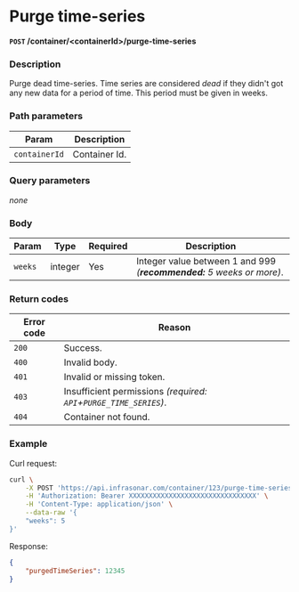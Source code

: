 # Purge time-series
**`POST` /container/<containerId\>/purge-time-series**

### Description
Purge dead time-series. Time series are considered _dead_ if they didn't got any new data for a period of time. This period must be given in weeks.

### Path parameters
Param               | Description
--------------------|-------------
`containerId`       | Container Id.

### Query parameters
_none_

### Body
Param       | Type      | Required  | Description
------------|-----------|-----------|-------------
`weeks`     | integer   | Yes       | Integer value between 1 and 999 _(**recommended:** 5 weeks or more)_.

### Return codes
Error code  | Reason
------------|--------
`200`       | Success.
`400`       | Invalid body.
`401`       | Invalid or missing token.
`403`       | Insufficient permissions _(required: `API`+`PURGE_TIME_SERIES`)_.
`404`       | Container not found.

### Example
Curl request:
```bash
curl \
    -X POST 'https://api.infrasonar.com/container/123/purge-time-series' \
    -H 'Authorization: Bearer XXXXXXXXXXXXXXXXXXXXXXXXXXXXXXXX' \
    -H 'Content-Type: application/json' \
    --data-raw '{
    "weeks": 5
}'
```

Response:
```json
{
    "purgedTimeSeries": 12345
}
```
